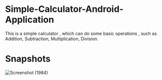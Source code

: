# Simple-Calculator-Android-Application
  This is a simple calculator , which can do some basic operations , such as Addition, Subtraction, Multiplication, Division.
  
# Snapshots

![Screenshot (1984)](https://user-images.githubusercontent.com/58390249/125479328-fa612843-209d-4225-a6bf-9138c8fc5bd2.png)
